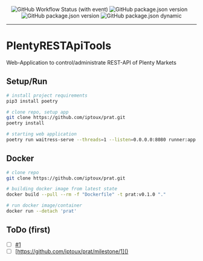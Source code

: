 <p align="center" width="100%">
<img alt="GitHub Workflow Status (with event)" src="https://img.shields.io/github/actions/workflow/status/iptoux/prat/build-setup.yml?style=flat-square" title="PRAT Build - Setup">
<img src="https://img.shields.io/github/package-json/v/iptoux/prat?style=flat-square" title="GitHub package.json version">
<img src="https://img.shields.io/github/languages/code-size/iptoux/prat?style=flat-square" title="">
<img src="https://img.shields.io/github/directory-file-count/iptoux/prat/prat?style=flat-square" title="">
<img src="https://img.shields.io/github/issues/iptoux/prat?style=flat-square" title="">
<img src="https://img.shields.io/github/license/iptoux/prat?style=flat-square" title="GitHub package.json version">
    <img src="https://img.shields.io/github/package-json/keywords/iptoux/prat?style=flat-square" title="GitHub package.json dynamic"> 
</p>

---

# PlentyRESTApiTools

Web-Application to control/administrate REST-API of Plenty Markets

## Setup/Run

```bash
# install project requirements
pip3 install poetry

# clone repo, setup app
git clone https://github.com/iptoux/prat.git
poetry install

# starting web application
poetry run waitress-serve --threads=1 --listen=0.0.0.0:8080 runner:app
```

## Docker

```bash
# clone repo
git clone https://github.com/iptoux/prat.git

# building docker image from latest state
docker build --pull --rm -f "Dockerfile" -t prat:v0.1.0 "."

# run docker image/container
docker run --detach 'prat'
```

## ToDo (first)

- [ ] [#1]()
- [ ] [https://github.com/iptoux/prat/milestone/1]()